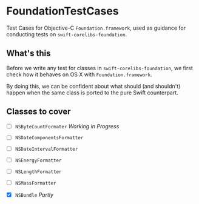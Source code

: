 # FoundationTestCases
Test Cases for Objective-C `Foundation.framework`, used as guidance for conducting tests on `swift-corelibs-foundation`.

## What's this

Before we write any test for classes in `swift-corelibs-foundation`, we first check how it behaves on OS X with `Foundation.framework`.

By doing this, we can be confident about what should (and shouldn't) happen when the same class is ported to the pure Swift counterpart.

## Classes to cover

- [ ] `NSByteCountFormater` _Working in Progress_
- [ ] `NSDateComponentsFormatter`
- [ ] `NSDateIntervalFormatter`
- [ ] `NSEnergyFormatter`
- [ ] `NSLengthFormatter`
- [ ] `NSMassFormatter`
- [x] `NSBundle` _Partly_

